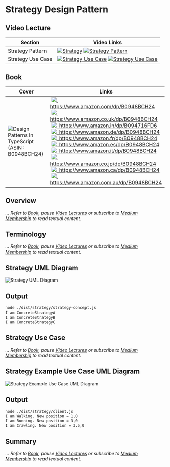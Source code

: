 # Strategy Design Pattern

## Video Lecture

| Section           | Video Links                                                                                                                                                                                                          |
| ----------------- | -------------------------------------------------------------------------------------------------------------------------------------------------------------------------------------------------------------------- |
| Strategy Pattern  | <a class="udemyVideoLink" href="https://www.udemy.com/course/design-patterns-typescript/learn/lecture/27133748/?referralCode=6384C079FB0A503DB9D9" target="_blank" title="Strategy"><img src="../img/udemy_btn_sm.gif" alt="Strategy"/></a>&nbsp;<a id="ytVideoLink" href="https://www.youtube.com/watch?v=J7DtdyIIvMM&list=PLKWUX7aMnlELvv8bXquIgxXYyHH5SFlaP" target="_blank" title="Strategy Pattern"><img src="../img/yt_btn_sm.gif" alt="Strategy Pattern"/></a>   |
| Strategy Use Case | <a class="udemyVideoLink" href="https://www.udemy.com/course/design-patterns-typescript/learn/lecture/27133752/?referralCode=6384C079FB0A503DB9D9" target="_blank" title="Strategy Use Case"><img src="../img/udemy_btn_sm.gif" alt="Strategy Use Case"/></a>&nbsp;<a id="ytVideoLink" href="https://www.youtube.com/watch?v=v2H-QGbkV6s&list=PLKWUX7aMnlELvv8bXquIgxXYyHH5SFlaP" target="_blank" title="Strategy Use Case"><img src="../img/yt_btn_sm.gif" alt="Strategy Use Case"/></a> |

## Book 

Cover | Links
-|-
![Design Patterns In TypeScript (ASIN : B0948BCH24)](../img/dp_typescript_125.jpg) | &nbsp;<a href="https://www.amazon.com/dp/B0948BCH24"><img src="../img/flag_us.gif">&nbsp; https://www.amazon.com/dp/B0948BCH24</a><br/>&nbsp;<a href="https://www.amazon.co.uk/dp/B0948BCH24"><img src="../img/flag_uk.gif">&nbsp; https://www.amazon.co.uk/dp/B0948BCH24</a><br/>&nbsp;<a href="https://www.amazon.in/dp/B094716FD6"><img src="../img/flag_in.gif">&nbsp; https://www.amazon.in/dp/B094716FD6</a><br/>&nbsp;<a href="https://www.amazon.de/dp/B0948BCH24"><img src="../img/flag_de.gif">&nbsp; https://www.amazon.de/dp/B0948BCH24</a><br/>&nbsp;<a href="https://www.amazon.fr/dp/B0948BCH24"><img src="../img/flag_fr.gif">&nbsp; https://www.amazon.fr/dp/B0948BCH24</a><br/>&nbsp;<a href="https://www.amazon.es/dp/B0948BCH24"><img src="../img/flag_es.gif">&nbsp; https://www.amazon.es/dp/B0948BCH24</a><br/>&nbsp;<a href="https://www.amazon.it/dp/B0948BCH24"><img src="../img/flag_it.gif">&nbsp; https://www.amazon.it/dp/B0948BCH24</a><br/>&nbsp;<a href="https://www.amazon.co.jp/dp/B0948BCH24"><img src="../img/flag_jp.gif">&nbsp; https://www.amazon.co.jp/dp/B0948BCH24</a><br/>&nbsp;<a href="https://www.amazon.ca/dp/B0948BCH24"><img src="../img/flag_ca.gif">&nbsp; https://www.amazon.ca/dp/B0948BCH24</a><br/>&nbsp;<a href="https://www.amazon.com.au/dp/B0948BCH24"><img src="../img/flag_au.gif">&nbsp; https://www.amazon.com.au/dp/B0948BCH24</a>


## Overview

_... Refer to [Book](https://www.amazon.com/dp/B0948BCH24), pause [Video Lectures](#videos) or subscribe to [Medium Membership](https://sean-bradley.medium.com/membership) to read textual content._

## Terminology

_... Refer to [Book](https://www.amazon.com/dp/B0948BCH24), pause [Video Lectures](#videos) or subscribe to [Medium Membership](https://sean-bradley.medium.com/membership) to read textual content._

## Strategy UML Diagram

![Strategy UML Diagram](../img/strategy_concept.svg)

## Output

```bash
node ./dist/strategy/strategy-concept.js
I am ConcreteStrategyA
I am ConcreteStrategyB
I am ConcreteStrategyC
```

## Strategy Use Case

_... Refer to [Book](https://www.amazon.com/dp/B0948BCH24), pause [Video Lectures](#videos) or subscribe to [Medium Membership](https://sean-bradley.medium.com/membership) to read textual content._

## Strategy Example Use Case UML Diagram

![Strategy Example Use Case UML Diagram](../img/strategy_example.svg)

## Output

```bash
node ./dist/strategy/client.js
I am Walking. New position = 1,0
I am Running. New position = 3,0
I am Crawling. New position = 3.5,0
```

## Summary

_... Refer to [Book](https://www.amazon.com/dp/B0948BCH24), pause [Video Lectures](#videos) or subscribe to [Medium Membership](https://sean-bradley.medium.com/membership) to read textual content._
